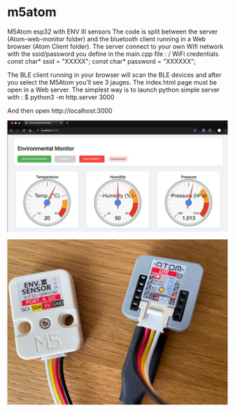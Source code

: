 # m5atom
M5Atom esp32 with ENV III sensors
The code is split between the server (Atom-web-monitor folder) and the bluetooth client running in a Web browser (Atom Client folder).
The server connect to your own Wifi network with the ssid/password you define in the main.cpp file :
/ WiFi credentials
const char* ssid = "XXXXX";
const char* password = "XXXXXX";

The BLE client running in your browser will scan the BLE devices and after you select the M5Atom you'll see 3 jauges.
The index.html page must be open in a Web server. The simplest way is to launch python simple server with :
$ python3 -m http.server 3000

And then open http://localhost:3000

![Alt screen](jauges.png)

![Alt screen2](atom-and-sensorIII.png)






